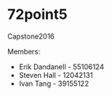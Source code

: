# 72point5
Capstone2016

Members:
* Erik Dandanell - 55106124
* Steven Hall    - 12042131
* Ivan Tang      - 39155122
